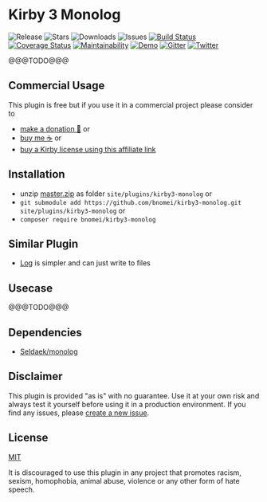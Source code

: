 # Kirby 3 Monolog

![Release](https://flat.badgen.net/packagist/v/bnomei/kirby3-monolog?color=ae81ff)
![Stars](https://flat.badgen.net/packagist/ghs/bnomei/kirby3-monolog?color=272822)
![Downloads](https://flat.badgen.net/packagist/dt/bnomei/kirby3-monolog?color=272822)
![Issues](https://flat.badgen.net/packagist/ghi/bnomei/kirby3-monolog?color=e6db74)
[![Build Status](https://flat.badgen.net/travis/bnomei/kirby3-monolog)](https://travis-ci.com/bnomei/kirby3-monolog)
[![Coverage Status](https://flat.badgen.net/coveralls/c/github/bnomei/kirby3-monolog)](https://coveralls.io/github/bnomei/kirby3-monolog) 
[![Maintainability](https://flat.badgen.net/codeclimate/maintainability/bnomei/kirby3-monolog)](https://codeclimate.com/github/bnomei/kirby3-monolog) 
[![Demo](https://flat.badgen.net/badge/website/examples?color=f92672)](https://kirby3-plugins.bnomei.com/monolog) 
[![Gitter](https://flat.badgen.net/badge/gitter/chat?color=982ab3)](https://gitter.im/bnomei-kirby-3-plugins/community) 
[![Twitter](https://flat.badgen.net/badge/twitter/bnomei?color=66d9ef)](https://twitter.com/bnomei)

@@@TODO@@@

## Commercial Usage

This plugin is free but if you use it in a commercial project please consider to 
- [make a donation 🍻](https://www.paypal.me/bnomei/5) or
- [buy me ☕](https://buymeacoff.ee/bnomei) or
- [buy a Kirby license using this affiliate link](https://a.paddle.com/v2/click/1129/35731?link=1170)

## Installation

- unzip [master.zip](https://github.com/bnomei/kirby3-monolog/archive/master.zip) as folder `site/plugins/kirby3-monolog` or
- `git submodule add https://github.com/bnomei/kirby3-monolog.git site/plugins/kirby3-monolog` or
- `composer require bnomei/kirby3-monolog`

## Similar Plugin

- [Log](https://github.com/bvdputte/kirby-log) is simpler and can just write to files

## Usecase

@@@TODO@@@

## Dependencies

- [Seldaek/monolog](https://github.com/Seldaek/monolog)

## Disclaimer

This plugin is provided "as is" with no guarantee. Use it at your own risk and always test it yourself before using it in a production environment. If you find any issues, please [create a new issue](https://github.com/bnomei/kirby3-monolog/issues/new).

## License

[MIT](https://opensource.org/licenses/MIT)

It is discouraged to use this plugin in any project that promotes racism, sexism, homophobia, animal abuse, violence or any other form of hate speech.

